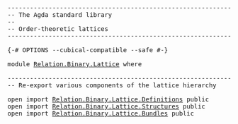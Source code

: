 <pre class="Agda"><a id="1" class="Comment">------------------------------------------------------------------------</a>
<a id="74" class="Comment">-- The Agda standard library</a>
<a id="103" class="Comment">--</a>
<a id="106" class="Comment">-- Order-theoretic lattices</a>
<a id="134" class="Comment">------------------------------------------------------------------------</a>

<a id="208" class="Symbol">{-#</a> <a id="212" class="Keyword">OPTIONS</a> <a id="220" class="Pragma">--cubical-compatible</a> <a id="241" class="Pragma">--safe</a> <a id="248" class="Symbol">#-}</a>

<a id="253" class="Keyword">module</a> <a id="260" href="Relation.Binary.Lattice.html" class="Module">Relation.Binary.Lattice</a> <a id="284" class="Keyword">where</a>

<a id="291" class="Comment">------------------------------------------------------------------------</a>
<a id="364" class="Comment">-- Re-export various components of the lattice hierarchy</a>

<a id="422" class="Keyword">open</a> <a id="427" class="Keyword">import</a> <a id="434" href="Relation.Binary.Lattice.Definitions.html" class="Module">Relation.Binary.Lattice.Definitions</a> <a id="470" class="Keyword">public</a>
<a id="477" class="Keyword">open</a> <a id="482" class="Keyword">import</a> <a id="489" href="Relation.Binary.Lattice.Structures.html" class="Module">Relation.Binary.Lattice.Structures</a> <a id="524" class="Keyword">public</a>
<a id="531" class="Keyword">open</a> <a id="536" class="Keyword">import</a> <a id="543" href="Relation.Binary.Lattice.Bundles.html" class="Module">Relation.Binary.Lattice.Bundles</a> <a id="575" class="Keyword">public</a>
</pre>